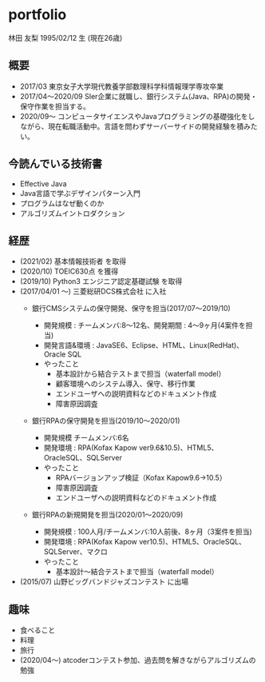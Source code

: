 # **portfolio**
林田 友梨
1995/02/12 生 (現在26歳)

## 概要
- 2017/03 東京女子大学現代教養学部数理科学科情報理学専攻卒業
- 2017/04〜2020/09 SIer企業に就職し、銀行システム(Java、RPA)の開発・保守作業を担当する。
- 2020/09〜 コンピュータサイエンスやJavaプログラミングの基礎強化をしながら、現在転職活動中。言語を問わずサーバーサイドの開発経験を積みたい。

## 今読んでいる技術書
- Effective Java
- Java言語で学ぶデザインパターン入門
- プログラムはなぜ動くのか
- アルゴリズムイントロダクション

## 経歴
- (2021/02) 基本情報技術者 を取得
- (2020/10) TOEIC630点 を獲得
- (2019/10) Python3 エンジニア認定基礎試験 を取得
- (2017/04/01 〜) 三菱総研DCS株式会社 に入社
  - 銀行CMSシステムの保守開発、保守を担当(2017/07〜2019/10)
     - 開発規模 : チームメンバ:8〜12名、開発期間 : 4〜9ヶ月(4案件を担当)
     - 開発言語&環境 : JavaSE6、Eclipse、HTML、Linux(RedHat)、Oracle SQL
     - やったこと
       - 基本設計から結合テストまで担当（waterfall model）
       - 顧客環境へのシステム導入、保守、移行作業
       - エンドユーザへの説明資料などのドキュメント作成
       - 障害原因調査

  - 銀行RPAの保守開発を担当(2019/10〜2020/01)
     - 開発規模 チームメンバ:6名
     - 開発環境 : RPA(Kofax Kapow ver9.6&10.5)、HTML5、OracleSQL、SQLServer
     - やったこと
       - RPAバージョンアップ検証（Kofax Kapow9.6→10.5）
       - 障害原因調査
       - エンドユーザへの説明資料などのドキュメント作成
          
  - 銀行RPAの新規開発を担当(2020/01〜2020/09)
     - 開発規模 : 100人月/チームメンバ:10人前後、8ヶ月（3案件を担当)
     - 開発環境 : RPA(Kofax Kapow ver10.5)、HTML5、OracleSQL、SQLServer、マクロ
     - やったこと
       - 基本設計〜結合テストまで担当（waterfall model）
- (2015/07) 山野ビッグバンドジャズコンテスト に出場

## 趣味
- 食べること
- 料理
- 旅行
- (2020/04〜) atcoderコンテスト参加、過去問を解きながらアルゴリズムの勉強
